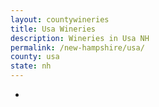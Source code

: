 ```yaml
---
layout: countywineries
title: Usa Wineries
description: Wineries in Usa NH
permalink: /new-hampshire/usa/
county: usa
state: nh
---
```

-
